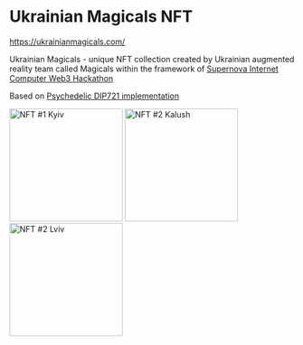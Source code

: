# Ukrainian Magicals NFT
https://ukrainianmagicals.com/

Ukrainian Magicals - unique NFT collection created by Ukrainian augmented reality team called Magicals within the framework of [Supernova
Internet Computer Web3 Hackathon](https://supernova.devpost.com/?ref_content=default&ref_feature=challenge&ref_medium=portfolio)

Based on [Psychedelic DIP721 implementation](https://github.com/Psychedelic/DIP721)

<img src="https://dydxz-fqaaa-aaaag-aanla-cai.raw.ic0.app/1.png?a=1" alt="NFT #1 Kyiv" style="width:200px;"/>
<img src="https://dydxz-fqaaa-aaaag-aanla-cai.raw.ic0.app/2.png" alt="NFT #2 Kalush" style="width:200px;"/>
<img src="https://dydxz-fqaaa-aaaag-aanla-cai.raw.ic0.app/3.png" alt="NFT #2 Lviv" style="width:200px;"/>
